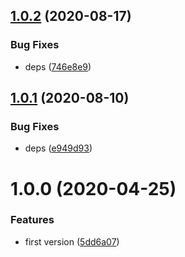 ## [1.0.2](https://github.com/NaturalCycles/bench-lib/compare/v1.0.1...v1.0.2) (2020-08-17)


### Bug Fixes

* deps ([746e8e9](https://github.com/NaturalCycles/bench-lib/commit/746e8e92248a7967b42fbe81aabb88cb4db9c9fa))

## [1.0.1](https://github.com/NaturalCycles/bench-lib/compare/v1.0.0...v1.0.1) (2020-08-10)


### Bug Fixes

* deps ([e949d93](https://github.com/NaturalCycles/bench-lib/commit/e949d93e7ff438dd6dbbde3e4ee15ded1e7b1254))

# 1.0.0 (2020-04-25)


### Features

* first version ([5dd6a07](https://github.com/NaturalCycles/bench-lib/commit/5dd6a072aefa8125589cc7e4203ddcaebc766a09))
